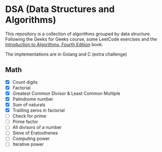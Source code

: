 # DSA (Data Structures and Algorithms)

This repository is a collection of algorithms grouped by data structure. Following the Geeks for Geeks course, some LeetCode exercises and the [Introduction to Algorithms, Fourth Edition](https://www.amazon.com.br/Introduction-Algorithms-Fourth-Thomas-Cormen/dp/026204630X/ref=asc_df_026204630X) book.

The implementations are in Golang and C (extra challenge)

## Math

- [x] Count digits
- [x] Factorial
- [x] Greatest Common Divisor & Least Common Multiple
- [x] Palindrome number
- [x] Sum of naturals
- [x] Trailling zeros in factorial
- [ ] Check for prime
- [ ] Prime factor
- [ ] All divisors of a number
- [ ] Sieve of Eratosthenes
- [ ] Computing power
- [ ] Iterative power